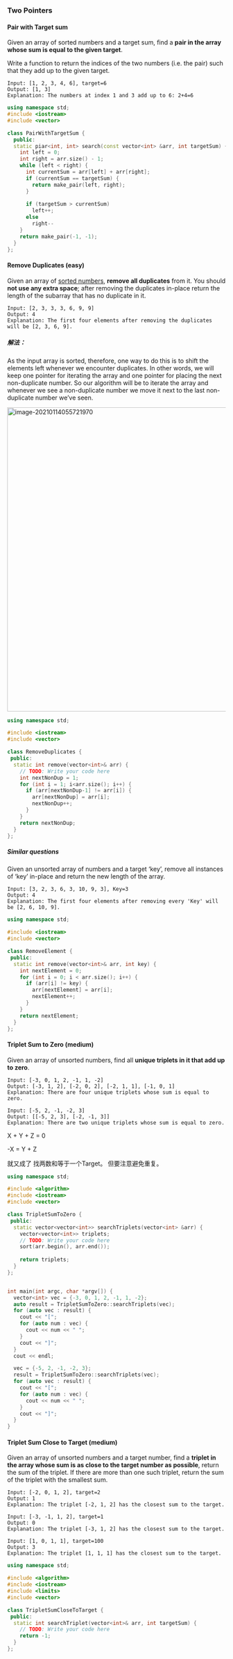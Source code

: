### Two Pointers

#### Pair with Target sum

Given an array of sorted numbers and a target sum, find a **pair in the array whose sum is equal to the given target**.

Write a function to return the indices of the two numbers (i.e. the pair) such that they add up to the given target.

```
Input: [1, 2, 3, 4, 6], target=6
Output: [1, 3]
Explanation: The numbers at index 1 and 3 add up to 6: 2+4=6
```



```c++
using namespace std;
#include <iostream>
#include <vector>

class PairWithTargetSum {
  public:
  static piar<int, int> search(const vector<int> &arr, int targetSum) {
    int left = 0;
    int right = arr.size() - 1;
    while (left < right) {
      int currentSum = arr[left] + arr[right];
      if (currentSum == targetSum) {
        return make_pair(left, right);
      }
      
      if (targetSum > currentSum) 
        left++;
      else 
        right--
    }
    return make_pair(-1, -1);
  }
};
```

#### Remove Duplicates (easy)

Given an array of <u>sorted numbers</u>, **remove all duplicates** from it. You should **not use any extra space**; after removing the duplicates in-place return the length of the subarray that has no duplicate in it.

```
Input: [2, 3, 3, 3, 6, 9, 9]
Output: 4
Explanation: The first four elements after removing the duplicates will be [2, 3, 6, 9].
```

##### 解法：

As the input array is sorted, therefore, one way to do this is to shift the elements left whenever we encounter duplicates. In other words, we will keep one pointer for iterating the array and one pointer for placing the next non-duplicate number. So our algorithm will be to iterate the array and whenever we see a non-duplicate number we move it next to the last non-duplicate number we’ve seen.

<img src="./Records.assets/image-20210114055721970.png" alt="image-20210114055721970" style="width:700px;" />

```c++
using namespace std;

#include <iostream>
#include <vector>

class RemoveDuplicates {
 public:
  static int remove(vector<int>& arr) {
    // TODO: Write your code here
    int nextNonDup = 1;
    for (int i = 1; i<arr.size(); i++) {
      if (arr[nextNonDup-1] != arr[i]) {
        arr[nextNonDup] = arr[i];
        nextNonDup++;
      }
    }
    return nextNonDup;
  }
};
```

##### Similar questions

Given an unsorted array of numbers and a target ‘key’, remove all instances of ‘key’ in-place and return the new length of the array.

```
Input: [3, 2, 3, 6, 3, 10, 9, 3], Key=3
Output: 4
Explanation: The first four elements after removing every 'Key' will be [2, 6, 10, 9].
```

```c++
using namespace std;

#include <iostream>
#include <vector>

class RemoveElement {
 public:
  static int remove(vector<int>& arr, int key) {
    int nextElement = 0;
    for (int i = 0; i < arr.size(); i++) {
      if (arr[i] != key) {
        arr[nextElement] = arr[i];
        nextElement++;
      }
    }
    return nextElement;
  }
};
```



#### Triplet Sum to Zero (medium)

Given an array of unsorted numbers, find all **unique triplets in it that add up to zero**.

```
Input: [-3, 0, 1, 2, -1, 1, -2]
Output: [-3, 1, 2], [-2, 0, 2], [-2, 1, 1], [-1, 0, 1]
Explanation: There are four unique triplets whose sum is equal to zero.
```

```
Input: [-5, 2, -1, -2, 3]
Output: [[-5, 2, 3], [-2, -1, 3]]
Explanation: There are two unique triplets whose sum is equal to zero.
```

X + Y + Z = 0

-X = Y + Z

就又成了 找两数和等于一个Target。 但要注意避免重复。

```c++
using namespace std;

#include <algorithm>
#include <iostream>
#include <vector>

class TripletSumToZero {
 public:
  static vector<vector<int>> searchTriplets(vector<int> &arr) {
    vector<vector<int>> triplets;
    // TODO: Write your code here
    sort(arr.begin(), arr.end());
    
    return triplets;
  }
};


int main(int argc, char *argv[]) {
  vector<int> vec = {-3, 0, 1, 2, -1, 1, -2};
  auto result = TripletSumToZero::searchTriplets(vec);
  for (auto vec : result) {
    cout << "[";
    for (auto num : vec) {
      cout << num << " ";
    }
    cout << "]";
  }
  cout << endl;

  vec = {-5, 2, -1, -2, 3};
  result = TripletSumToZero::searchTriplets(vec);
  for (auto vec : result) {
    cout << "[";
    for (auto num : vec) {
      cout << num << " ";
    }
    cout << "]";
  }
}
```



#### Triplet Sum Close to Target (medium)

Given an array of unsorted numbers and a target number, find a **triplet in the array whose sum is as close to the target number as possible**, return the sum of the triplet. If there are more than one such triplet, return the sum of the triplet with the smallest sum.



```
Input: [-2, 0, 1, 2], target=2
Output: 1
Explanation: The triplet [-2, 1, 2] has the closest sum to the target.
```

```
Input: [-3, -1, 1, 2], target=1
Output: 0
Explanation: The triplet [-3, 1, 2] has the closest sum to the target.
```

```
Input: [1, 0, 1, 1], target=100
Output: 3
Explanation: The triplet [1, 1, 1] has the closest sum to the target.
```

```c++
using namespace std;

#include <algorithm>
#include <iostream>
#include <limits>
#include <vector>

class TripletSumCloseToTarget {
 public:
  static int searchTriplet(vector<int>& arr, int targetSum) {
    // TODO: Write your code here
    return -1;
  }
};

```

